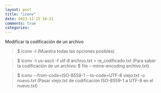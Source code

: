 ```yaml
---
layout: post
title: "iconv"
date: 2013-12-15 16:11
comments: true
categories: 
---
```

Modificar la codificación de un archivo

>$ iconv -l   (Muestra todas las opciones posibles)

>$ iconv -t us-ascii -f utf-8 archivo.txt > re_codificado.txt (Para saber la codificación de un archivo: $ file --mime-encoding archivo.txt)

>$ iconv --from-code=ISO-8559-1 --to-code=UTF-8 viejo.txt -o nuevo.txt (Pasar viejo.txt de codificación ISO-8559-1 a UTF-8 en el nuevo.txt)

